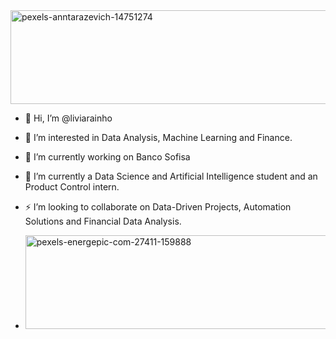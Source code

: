 <img src="https://github.com/user-attachments/assets/177add5b-8f9a-4ad1-a0ee-af22ecd87484" alt="pexels-anntarazevich-14751274" width="1000" height="150">




- 👋 Hi, I’m @liviarainho
- 👀 I’m interested in Data Analysis, Machine Learning and Finance. 
- 🔭 I’m currently working on Banco Sofisa
- 🌱 I’m currently a Data Science and Artificial Intelligence student and an Product Control intern.
- ⚡ I’m looking to collaborate on Data-Driven Projects, Automation Solutions and Financial Data Analysis.

- <img src="https://github.com/user-attachments/assets/5a2d5777-f6e9-4655-8b49-0717cda6a47a" alt="pexels-energepic-com-27411-159888" width="1000" height="150">

<!---
liviarainho/liviarainho is a ✨ special ✨ repository because its `README.md` (this file) appears on your GitHub profile.
You can click the Preview link to take a look at your changes.
--->

